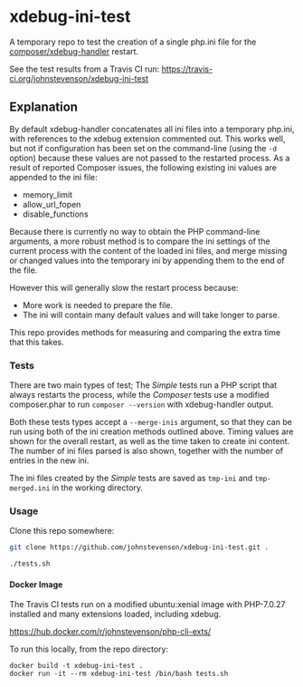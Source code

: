# xdebug-ini-test
A temporary repo to test the creation of a single php.ini file for the [composer/xdebug-handler](https://github.com/composer/xdebug-handler) restart.

See the test results from a Travis CI run: https://travis-ci.org/johnstevenson/xdebug-ini-test

## Explanation
By default xdebug-handler concatenates all ini files into a temporary php.ini, with references to the xdebug extension commented out. This works well, but not if configuration has been set on the command-line (using the `-d` option) because these values are not passed to the restarted process. As a result of reported Composer issues, the following existing ini values are appended to the ini file:

- memory_limit
- allow_url_fopen
- disable_functions

Because there is currently no way to obtain the PHP command-line arguments, a more robust method is to compare the ini settings of the current process with the content of the loaded ini files, and merge missing or changed values into the temporary ini by appending them to the end of the file.

However this will generally slow the restart process because:

- More work is needed to prepare the file.
- The ini will contain many default values and will take longer to parse.

This repo provides methods for measuring and comparing the extra time that this takes.

### Tests
There are two main types of test; The _Simple_ tests run a PHP script that always restarts the process, while the _Composer_ tests use a modified composer.phar to run `composer --version` with xdebug-handler output.

Both these tests types accept a `--merge-inis` argument, so that they can be run using both of the ini creation methods outlined above. Timing values are shown for the overall restart, as well as the time taken to create ini content. The number of ini files parsed is also shown, together with the number of entries in the new ini.

The ini files created by the _Simple_ tests are saved as `tmp-ini` and `tmp-merged.ini` in the working directory.

### Usage
Clone this repo somewhere:

```bash
git clone https://github.com/johnstevenson/xdebug-ini-test.git .

./tests.sh
```

#### Docker Image
The Travis CI tests run on a modified ubuntu:xenial image with PHP-7.0.27 installed and many extensions loaded, including xdebug.

https://hub.docker.com/r/johnstevenson/php-cli-exts/

To run this locally, from the repo directory:
```docker
docker build -t xdebug-ini-test .
docker run -it --rm xdebug-ini-test /bin/bash tests.sh
```

